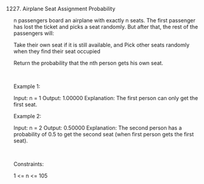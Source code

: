 1227. Airplane Seat Assignment Probability

n passengers board an airplane with exactly n seats. The first passenger has lost the ticket and picks a seat randomly. But after that, the rest of the passengers will:

Take their own seat if it is still available, and
Pick other seats randomly when they find their seat occupied

Return the probability that the nth person gets his own seat.

 

Example 1:

Input: n = 1
Output: 1.00000
Explanation: The first person can only get the first seat.

Example 2:

Input: n = 2
Output: 0.50000
Explanation: The second person has a probability of 0.5 to get the second seat (when first person gets the first seat).


 

Constraints:

1 <= n <= 105